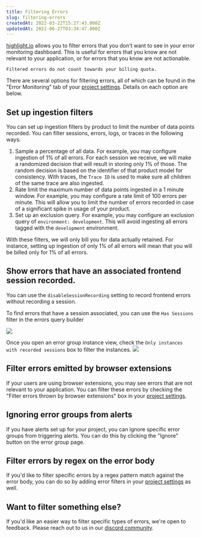 ```yaml
---
title: Filtering Errors
slug: filtering-errors
createdAt: 2022-03-22T15:27:43.000Z
updatedAt: 2022-06-27T03:34:47.000Z
---
```


[highlight.io](https://highlight.io) allows you to filter errors that you don't want to see in your error monitoring dashboard. This is useful for errors that you know are not relevant to your application, or for errors that you know are not actionable.

```hint
Filtered errors do not count towards your billing quota.
```

There are several options for filtering errors, all of which can be found in the "Error Monitoring" tab of your [project settings](https://app.highlight.io/settings). Details on each option are below.

## Set up ingestion filters

You can set up ingestion filters by product to limit the number of data points recorded. You can filter sessions, errors, logs, or traces in the following ways:
1. Sample a percentage of all data.
   For example, you may configure ingestion of 1% of all errors. For each session we receive, we will make a randomized decision that will result in storing only 1% of those. The random decision is based on the identifier of that product model for consistency. With traces, the `Trace ID` is used to make sure all children of the same trace are also ingested.
2. Rate limit the maximum number of data points ingested in a 1 minute window.
   For example, you may configure a rate limit of 100 errors per minute. This will allow you to limit the number of errors recorded in case of a significant spike in usage of your product.
3. Set up an exclusion query.
   For example, you may configure an exclusion query of `environment: development`. This will avoid ingesting all errors tagged with the `development` environment.

With these filters, we will only bill you for data actually retained. For instance, setting up ingestion of only 1% of all errors will mean that you will be billed only for 1% of all errors.

## Show errors that have an associated frontend session recorded.
You can use the `disableSessionRecording` setting to record frontend errors without recording a session. 

To find errors that have a session associated, you can use the `Has Sessions` filter in the errors query builder

![](/images/docs/filtering-errors/has-sessions.png)

Once you open an error group instance view, check the `Only instances with recorded sessions` box to filter the instances.
![](/images/docs/filtering-errors/error-object-with-session.png)

## Filter errors emitted by browser extensions
If your users are using browser extensions, you may see errors that are not relevant to your application. You can filter these errors by checking the "Filter errors thrown by browser extensions" box in your [project settings](https://app.highlight.io/settings).

## Ignoring error groups from alerts
If you have alerts set up for your project, you can ignore specific error groups from triggering alerts. You can do this by clicking the "Ignore" button on the error group page.

## Filter errors by regex on the error body
If you'd like to filter specific errors by a regex pattern match against the error body, you can do so by adding error filters in your [project settings](https://app.highlight.io/settings/errors#filters) as well.

## Want to filter something else?
If you'd like an easier way to filter specific types of errors, we're open to feedback. Please reach out to us in our [discord community](https://highlight.io/community).

